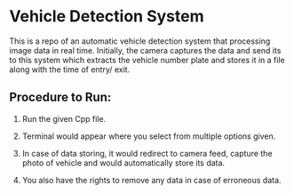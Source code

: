 
# Vehicle Detection System

This is a repo of an automatic vehicle detection system that processing image data in real time. Initially, the camera captures the data and send its to this system which extracts the vehicle number plate and stores it in a file along with the time of entry/ exit.

## Procedure to Run:

1) Run the given Cpp file.

2) Terminal would appear where you select from multiple options given. 

3) In case of data storing, it would redirect to camera feed, capture the photo of vehicle and would automatically store its data.

4) You also have the rights to remove any data in case of erroneous data.




